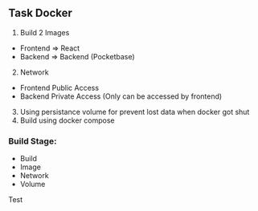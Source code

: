 ## Task Docker

1. Build 2 Images
- Frontend => React
- Backend => Backend (Pocketbase)
2. Network
- Frontend Public Access
- Backend Private Access (Only can be accessed by frontend)
3. Using persistance volume for prevent lost data when docker got shut
4. Build using docker compose

### Build Stage:
- Build
- Image
- Network
- Volume

Test
